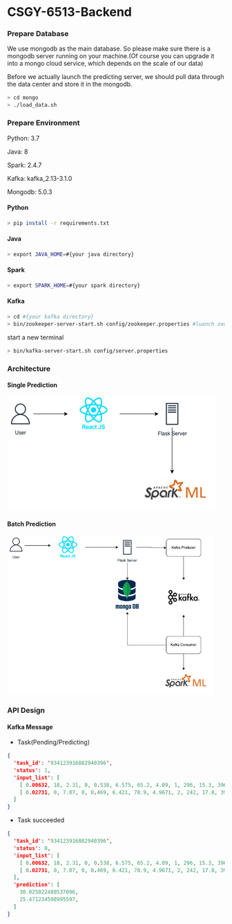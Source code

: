# CSGY-6513-Backend

### Prepare Database
We use mongodb as the main database. So please make sure there is a mongodb server running on your machine.(Of course you can upgrade it into a mongo cloud service, which depends on the scale of our data)

Before we actually launch the predicting server, we should pull data through the data center and store it in the mongodb.

```bash
> cd mongo
> ./load_data.sh
```



### Prepare Environment

Python: 3.7

Java: 8

Spark: 2.4.7

Kafka: kafka_2.13-3.1.0

Mongodb: 5.0.3

#### Python

```bash
> pip install -r requirements.txt
```

#### Java

```bash
> export JAVA_HOME=#{your java directory}
```

#### Spark

```bash
> export SPARK_HOME=#{your spark directory}
```

#### Kafka

```bash
> cd #{your kafka directory}
> bin/zookeeper-server-start.sh config/zookeeper.properties #luanch zookeeper for kafka broker coordination
```

start a new terminal

```bash
> bin/kafka-server-start.sh config/server.properties
```



### Architecture

#### Single Prediction

![Prediction.drawio](README.assets/Prediction.drawio.png)

#### Batch Prediction

<img src="README.assets/Untitled Diagram.drawio.png" alt="Untitled Diagram.drawio" style="zoom:67%;" />

### API Design

#### Kafka Message

- Task(Pending/Predicting)

```json
{
  'task_id': '934123916882940396',
  'status': 1,
  'input_list': [ 
    [ 0.00632, 18, 2.31, 0, 0.538, 6.575, 65.2, 4.09, 1, 296, 15.3, 396.9, 4.98 ], 
    [ 0.02731, 0, 7.07, 0, 0.469, 6.421, 78.9, 4.9671, 2, 242, 17.8, 396.9, 9.14 ],
  ]
}
```

- Task succeeded

```json
{
  'task_id': '934123916882940396',
  'status': 0,
  'input_list': [ 
    [ 0.00632, 18, 2.31, 0, 0.538, 6.575, 65.2, 4.09, 1, 296, 15.3, 396.9, 4.98 ], 
    [ 0.02731, 0, 7.07, 0, 0.469, 6.421, 78.9, 4.9671, 2, 242, 17.8, 396.9, 9.14 ],
  ],
  'prediction': [
    30.025022480537096,
    25.471234598995597,
  ]
}
```

